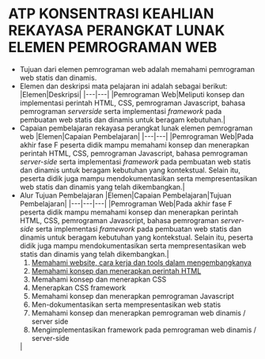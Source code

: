 # ATP KONSENTRASI KEAHLIAN REKAYASA PERANGKAT LUNAK ELEMEN PEMROGRAMAN WEB
* Tujuan dari elemen pemrograman web adalah memahami pemrograman web statis dan dinamis.
* Elemen dan deskripsi mata pelajaran ini adalah sebagai berikut:
  |Elemen|Deskripsi|
  |---|---|
  |Pemrograman Web|Meliputi konsep dan implementasi perintah HTML, CSS, pemrograman Javascript, bahasa pemrograman *serverside* serta implementasi *framework* pada pembuatan web statis dan dinamis untuk beragam kebutuhan.|
* Capaian pembelajaran rekayasa perangkat lunak elemen pemrograman web
  |Elemen|Capaian Pembelajaran|
  |---|---|
  |Pemrograman Web|Pada akhir fase F peserta didik mampu memahami konsep dan menerapkan perintah HTML, CSS, pemrograman Javascript, bahasa pemrograman *server-side* serta implementasi *framework* pada pembuatan web statis dan dinamis untuk beragam kebutuhan yang kontekstual. Selain itu, peserta didik juga mampu mendokumentasikan serta mempresentasikan web statis dan dinamis yang telah dikembangkan.|
* Alur Tujuan Pembelajaran
  |Elemen|Capaian Pembelajaran|Tujuan Pembelajaran|
  |---|---|---|
  |Pemrograman Web|Pada akhir fase F peserta didik mampu memahami konsep dan menerapkan perintah HTML, CSS, pemrograman Javascript, bahasa pemrograman *server-side* serta implementasi *framework* pada pembuatan web statis dan dinamis untuk beragam kebutuhan yang kontekstual. Selain itu, peserta didik juga mampu mendokumentasikan serta mempresentasikan web statis dan dinamis yang telah dikembangkan.|<ol><li>[Memahami website, cara kerja dan tools dalam mengembangkanya](Tujuan%20Pembelajaran%203.1/README.md)</li><li>[Memahami konsep dan menerapkan perintah HTML](Tujuan%20Pembelajaran%203.2/README.md)</li><li>Memahami konsep dan menerapkan CSS</li><li>Menerapkan CSS framework</li><li>Memahami konsep dan menerapkan pemrograman Javascript</li><li>Men-dokumentasikan serta mempresentasikan web statis</li><li>Memahami konsep dan menerapkan pemrograman web dinamis / server side</li><li>Mengimplementasikan framework pada pemrograman web dinamis / server-side</li></ol>|

